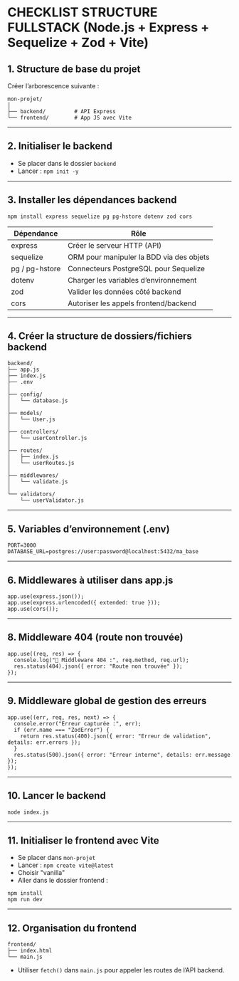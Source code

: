 # CHECKLIST STRUCTURE FULLSTACK (Node.js + Express + Sequelize + Zod + Vite)

## 1. Structure de base du projet

Créer l’arborescence suivante :

```
mon-projet/
│
├── backend/         # API Express
└── frontend/        # App JS avec Vite
```

---

## 2. Initialiser le backend

- Se placer dans le dossier `backend`
- Lancer : `npm init -y`

---

## 3. Installer les dépendances backend

```
npm install express sequelize pg pg-hstore dotenv zod cors
```

| Dépendance           | Rôle                                                            |
|----------------------|------------------------------------------------------------------|
| express              | Créer le serveur HTTP (API)                                      |
| sequelize            | ORM pour manipuler la BDD via des objets                         |
| pg / pg-hstore       | Connecteurs PostgreSQL pour Sequelize                           |
| dotenv               | Charger les variables d’environnement                           |
| zod                  | Valider les données côté backend                                |
| cors                 | Autoriser les appels frontend/backend                            |


---

## 4. Créer la structure de dossiers/fichiers backend

```
backend/
├── app.js
├── index.js
├── .env
│
├── config/
│   └── database.js
│
├── models/
│   └── User.js
│
├── controllers/
│   └── userController.js
│
├── routes/
│   ├── index.js
│   └── userRoutes.js
│
├── middlewares/
│   └── validate.js
│
└── validators/
    └── userValidator.js
```

---

## 5. Variables d’environnement (.env)

```
PORT=3000
DATABASE_URL=postgres://user:password@localhost:5432/ma_base
```

---

## 6. Middlewares à utiliser dans app.js

```
app.use(express.json());
app.use(express.urlencoded({ extended: true }));
app.use(cors());
```

---


## 8. Middleware 404 (route non trouvée)

```
app.use((req, res) => {
  console.log("🛑 Middleware 404 :", req.method, req.url);
  res.status(404).json({ error: "Route non trouvée" });
});
```

---

## 9. Middleware global de gestion des erreurs

```
app.use((err, req, res, next) => {
  console.error("Erreur capturée :", err);
  if (err.name === "ZodError") {
    return res.status(400).json({ error: "Erreur de validation", details: err.errors });
  }
  res.status(500).json({ error: "Erreur interne", details: err.message });
});
```

---

## 10. Lancer le backend

```
node index.js
```

---

## 11. Initialiser le frontend avec Vite

- Se placer dans `mon-projet`
- Lancer : `npm create vite@latest`
- Choisir "vanilla"
- Aller dans le dossier frontend :

```
npm install
npm run dev
```

---

## 12. Organisation du frontend

```
frontend/
├── index.html
└── main.js
```

- Utiliser `fetch()` dans `main.js` pour appeler les routes de l’API backend.
